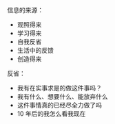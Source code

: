 



信息的来源：

- 观照得来
- 学习得来
- 自我反省
- 生活中的反馈
- 创造得来





反省：

- 我有在实事求是的做这件事吗？
- 我有什么、想要什么、能放弃什么
- 这件事情真的已经尽全力做了吗
- 10 年后的我怎么看我现在